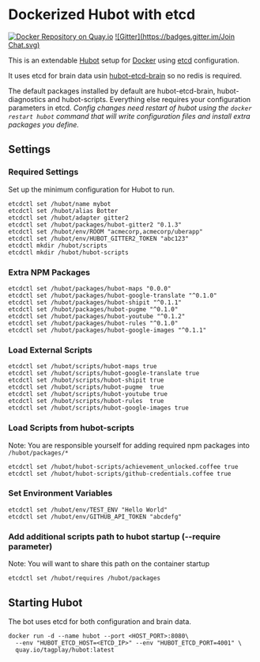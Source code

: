 # Dockerized Hubot with etcd

[![Docker Repository on Quay.io](https://quay.io/repository/tagplay/hubot/status "Docker Repository on Quay.io")](https://quay.io/repository/tagplay/hubot) [![Gitter](https://badges.gitter.im/Join Chat.svg)](https://gitter.im/Tagplay/docker-hubot?utm_source=badge&utm_medium=badge&utm_campaign=pr-badge)

This is an extendable [Hubot](https://github.com/github/hubot/blob/master/docs/README.md) setup for [Docker](https://www.docker.com/) using [etcd](https://github.com/coreos/etcd) configuration.

It uses etcd for brain data usin [hubot-etcd-brain](https://github.com/chatops/hubot-etcd-brain) so no redis is required.

The default packages installed by default are hubot-etcd-brain, hubot-diagnostics and hubot-scripts. Everything else requires your configuration parameters in etcd. *Config changes need restart of hubot using the `docker restart hubot` command that will write configuration files and install extra packages you define.*


## Settings

### Required Settings

Set up the minimum configuration for Hubot to run.

    etcdctl set /hubot/name mybot
    etcdctl set /hubot/alias Botter
    etcdctl set /hubot/adapter gitter2
    etcdctl set /hubot/packages/hubot-gitter2 "0.1.3"
    etcdctl set /hubot/env/ROOM "acmecorp,acmecorp/uberapp"
    etcdctl set /hubot/env/HUBOT_GITTER2_TOKEN "abc123"
    etcdctl mkdir /hubot/scripts
    etcdctl mkdir /hubot/hubot-scripts

### Extra NPM Packages

    etcdctl set /hubot/packages/hubot-maps "0.0.0"
    etcdctl set /hubot/packages/hubot-google-translate "^0.1.0"
    etcdctl set /hubot/packages/hubot-shipit "^0.1.1"
    etcdctl set /hubot/packages/hubot-pugme "^0.1.0"
    etcdctl set /hubot/packages/hubot-youtube "^0.1.2"
    etcdctl set /hubot/packages/hubot-rules "^0.1.0"
    etcdctl set /hubot/packages/hubot-google-images "^0.1.1"

### Load External Scripts

    etcdctl set /hubot/scripts/hubot-maps true
    etcdctl set /hubot/scripts/hubot-google-translate true
    etcdctl set /hubot/scripts/hubot-shipit true
    etcdctl set /hubot/scripts/hubot-pugme  true
    etcdctl set /hubot/scripts/hubot-youtube true
    etcdctl set /hubot/scripts/hubot-rules  true
    etcdctl set /hubot/scripts/hubot-google-images true

### Load Scripts from hubot-scripts

Note: You are responsible yourself for adding required npm packages into `/hubot/packages/*`

    etcdctl set /hubot/hubot-scripts/achievement_unlocked.coffee true
    etcdctl set /hubot/hubot-scripts/github-credentials.coffee true

### Set Environment Variables

    etcdctl set /hubot/env/TEST_ENV "Hello World"
    etcdctl set /hubot/env/GITHUB_API_TOKEN "abcdefg"

### Add additional scripts path to hubot startup (--require parameter)

Note: You will want to share this path on the container startup 
   
    etcdctl set /hubot/requires /hubot/packages
   
## Starting Hubot

The bot uses etcd for both configuration and brain data.

    docker run -d --name hubot --port <HOST_PORT>:8080\
      --env "HUBOT_ETCD_HOST=<ETCD_IP>" --env "HUBOT_ETCD_PORT=4001" \
      quay.io/tagplay/hubot:latest
